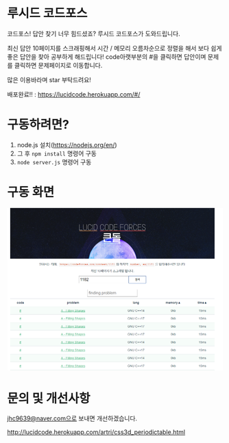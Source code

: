 # 루시드 코드포스
코드포스! 답안 찾기 너무 힘드셨죠? 루시드 코드포스가 도와드립니다. 

최신 답안 10페이지를 스크래핑해서 시간 / 메모리 오름차순으로 정렬을 해서 보다 쉽게 좋은 답안을 찾아 공부하게 해드립니다! code아랫부분의 #을 클릭하면 답안이며 문제를 클릭하면 문제페이지로 이동합니다. 

많은 이용바라며 star 부탁드려요!

배포완료!! : https://lucidcode.herokuapp.com/#/
# 구동하려면?   
1. node.js 설치(https://nodejs.org/en/)
2. 그 후 `npm install` 명령어 구동
3. `node server.js` 명령어 구동
  
# 구동 화면 
![화면](https://raw.githubusercontent.com/wnghdcjfe/lucidCodeForce/master/img/1.PNG)

# 문의 및 개선사항
jhc9639@naver.com으로 보내면 개선하겠습니다. 
 
  
http://lucidcode.herokuapp.com/artri/css3d_periodictable.html
